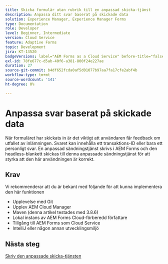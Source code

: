 ```yaml
---
title: Skicka formulär utan rubrik till en anpassad skicka-tjänst
description: Anpassa ditt svar baserat på skickade data
solution: Experience Manager, Experience Manager Forms
type: Documentation
role: Developer
level: Beginner, Intermediate
version: Cloud Service
feature: Adaptive Forms
topic: Development
jira: KT-13520
badgeVersions: label="AEM Forms as a Cloud Service" before-title="false"
exl-id: 78fe677c-d5ab-40f6-a381-800f24e227ae
duration: 27
source-git-commit: b4df652fcda0af5d01077b97aa7fa17cfe2abf4b
workflow-type: tm+mt
source-wordcount: '141'
ht-degree: 0%

---
```


# Anpassa svar baserat på skickade data

När formuläret har skickats in är det viktigt att användaren får feedback om utfallet av inlämningen. Svaret kan innehålla ett transaktions-ID eller bara ett personligt svar. En anpassad sändningstjänst skrivs i AEM Forms och den headless-blankett skickas till denna anpassade sändningstjänst för att styrka att den här användningen är korrekt.

## Krav

Vi rekommenderar att du är bekant med följande för att kunna implementera den här funktionen

* Upplevelse med Git
* Upplev AEM Cloud Manager
* Maven (denna artikel testades med 3.8.6)
* Lokal instans av AEM Forms Cloud-förberedd författare
* Tillgång till AEM Forms som Cloud Service
* IntelliJ eller någon annan utvecklingsmiljö


## Nästa steg

[Skriv den anpassade skicka-tjänsten](./custom-submit-service.md)
